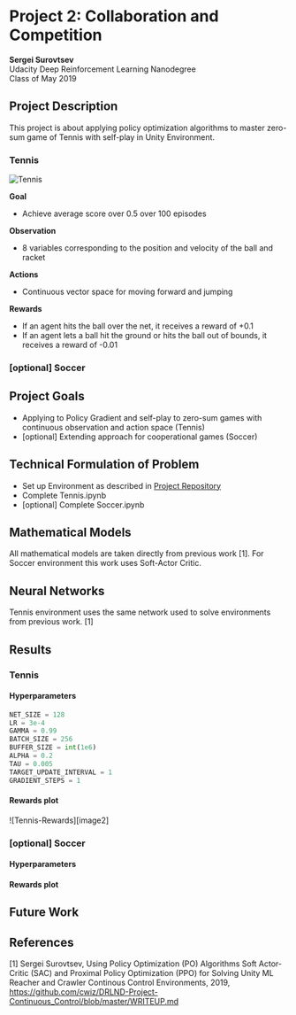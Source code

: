[image1]: https://user-images.githubusercontent.com/10624937/42135623-e770e354-7d12-11e8-998d-29fc74429ca2.gif "Tennis"
[image1]: https://user-images.githubusercontent.com/10624937/42135623-e770e354-7d12-11e8-998d-29fc74429ca2.gif "Tenis-Rewards"


# Project 2: Collaboration and Competition

**Sergei Surovtsev**
<br/>
Udacity Deep Reinforcement Learning Nanodegree
<br/>
Class of May 2019

## Project Description
This project is about applying policy optimization algorithms to master zero-sum game of Tennis with self-play in Unity Environment.

### Tennis

![Tennis][image1]

**Goal**

* Achieve average score over 0.5 over 100 episodes

**Observation**

* 8 variables corresponding to the position and velocity of the ball and racket

**Actions**

* Continuous vector space for moving forward and jumping

**Rewards**

* If an agent hits the ball over the net, it receives a reward of +0.1
* If an agent lets a ball hit the ground or hits the ball out of bounds, it receives a reward of -0.01
 
### [optional] Soccer

## Project Goals

* Applying to Policy Gradient and self-play to zero-sum games with continuous observation and action space (Tennis)
* [optional] Extending approach for cooperational games (Soccer)

## Technical Formulation of Problem 

* Set up Environment as described in [Project Repository](https://github.com/udacity/deep-reinforcement-learning/tree/master/p3_collab-compet)
* Complete Tennis.ipynb 
* [optional] Complete Soccer.ipynb 

## Mathematical Models

All mathematical models are taken directly from previous work [1]. For Soccer environment this work uses Soft-Actor Critic.

## Neural Networks

Tennis environment uses the same network used to solve environments from previous work. [1]

## Results

### Tennis

#### Hyperparameters

```python
NET_SIZE = 128
LR = 3e-4
GAMMA = 0.99
BATCH_SIZE = 256
BUFFER_SIZE = int(1e6)
ALPHA = 0.2
TAU = 0.005
TARGET_UPDATE_INTERVAL = 1
GRADIENT_STEPS = 1
```

#### Rewards plot

![Tennis-Rewards][image2]

### [optional] Soccer

#### Hyperparameters

#### Rewards plot

## Future Work

## References

[1] Sergei Surovtsev, Using Policy Optimization (PO) Algorithms Soft Actor-Critic (SAC) and Proximal Policy Optimization (PPO) for Solving Unity ML Reacher and Crawler Continous Control Environments, 2019, https://github.com/cwiz/DRLND-Project-Continuous_Control/blob/master/WRITEUP.md
